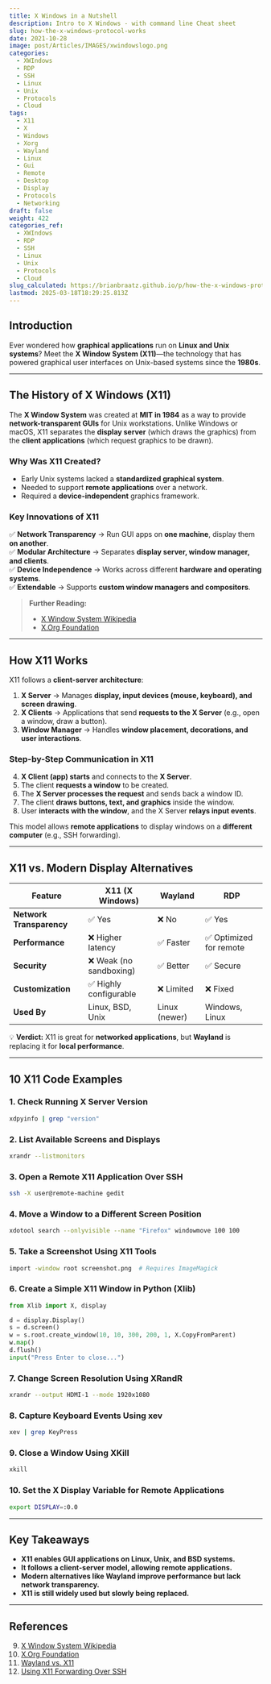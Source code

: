 ```yaml
---
title: X Windows in a Nutshell
description: Intro to X Windows - with command line Cheat sheet
slug: how-the-x-windows-protocol-works
date: 2021-10-28
image: post/Articles/IMAGES/xwindowslogo.png
categories:
  - XWIndows
  - RDP
  - SSH
  - Linux
  - Unix
  - Protocols
  - Cloud
tags:
  - X11
  - X
  - Windows
  - Xorg
  - Wayland
  - Linux
  - Gui
  - Remote
  - Desktop
  - Display
  - Protocols
  - Networking
draft: false
weight: 422
categories_ref:
  - XWIndows
  - RDP
  - SSH
  - Linux
  - Unix
  - Protocols
  - Cloud
slug_calculated: https://brianbraatz.github.io/p/how-the-x-windows-protocol-works:-history-relationship-to-alternatives-and-10-code-examples
lastmod: 2025-03-18T18:29:25.813Z
---
```

<!--
# How the X Windows Protocol Works: History, Relationship to Alternatives, and 10 Code Examples
-->

## Introduction

Ever wondered how **graphical applications** run on **Linux and Unix systems**? Meet the **X Window System (X11)**—the technology that has powered graphical user interfaces on Unix-based systems since the **1980s**.

<!--
This article will **demystify X11** and explain:  

- The **history and motivation** behind X11.  
- How the **X Windows protocol works**.  
- **X11 vs. modern alternatives** like **Wayland and RDP**.  
- **10 practical code examples** to interact with X11.  
-->

***

## The History of X Windows (X11)

The **X Window System** was created at **MIT in 1984** as a way to provide **network-transparent GUIs** for Unix workstations. Unlike Windows or macOS, X11 separates the **display server** (which draws the graphics) from the **client applications** (which request graphics to be drawn).

### **Why Was X11 Created?**

* Early Unix systems lacked a **standardized graphical system**.
* Needed to support **remote applications** over a network.
* Required a **device-independent** graphics framework.

### **Key Innovations of X11**

✅ **Network Transparency** → Run GUI apps on **one machine**, display them **on another**.\
✅ **Modular Architecture** → Separates **display server, window manager, and clients**.\
✅ **Device Independence** → Works across different **hardware and operating systems**.\
✅ **Extendable** → Supports **custom window managers and compositors**.

> **Further Reading:**
>
> * [X Window System Wikipedia](https://en.wikipedia.org/wiki/X_Window_System)
> * [X.Org Foundation](https://www.x.org/wiki/)

***

## How X11 Works

X11 follows a **client-server architecture**:

1. **X Server** → Manages **display, input devices (mouse, keyboard), and screen drawing**.
2. **X Clients** → Applications that send **requests to the X Server** (e.g., open a window, draw a button).
3. **Window Manager** → Handles **window placement, decorations, and user interactions**.

### **Step-by-Step Communication in X11**

4. **X Client (app) starts** and connects to the **X Server**.
5. The client **requests a window** to be created.
6. The **X Server processes the request** and sends back a window ID.
7. The client **draws buttons, text, and graphics** inside the window.
8. User **interacts with the window**, and the X Server **relays input events**.

This model allows **remote applications** to display windows on a **different computer** (e.g., SSH forwarding).

***

## X11 vs. Modern Display Alternatives

| Feature                  | X11 (X Windows)        | Wayland       | RDP                    |
| ------------------------ | ---------------------- | ------------- | ---------------------- |
| **Network Transparency** | ✅ Yes                  | ❌ No          | ✅ Yes                  |
| **Performance**          | ❌ Higher latency       | ✅ Faster      | ✅ Optimized for remote |
| **Security**             | ❌ Weak (no sandboxing) | ✅ Better      | ✅ Secure               |
| **Customization**        | ✅ Highly configurable  | ❌ Limited     | ❌ Fixed                |
| **Used By**              | Linux, BSD, Unix       | Linux (newer) | Windows, Linux         |

💡 **Verdict:** X11 is great for **networked applications**, but **Wayland** is replacing it for **local performance**.

***

## 10 X11 Code Examples

### **1. Check Running X Server Version**

```bash
xdpyinfo | grep "version"
```

### **2. List Available Screens and Displays**

```bash
xrandr --listmonitors
```

### **3. Open a Remote X11 Application Over SSH**

```bash
ssh -X user@remote-machine gedit
```

### **4. Move a Window to a Different Screen Position**

```bash
xdotool search --onlyvisible --name "Firefox" windowmove 100 100
```

### **5. Take a Screenshot Using X11 Tools**

```bash
import -window root screenshot.png  # Requires ImageMagick
```

### **6. Create a Simple X11 Window in Python (Xlib)**

```python
from Xlib import X, display

d = display.Display()
s = d.screen()
w = s.root.create_window(10, 10, 300, 200, 1, X.CopyFromParent)
w.map()
d.flush()
input("Press Enter to close...")
```

### **7. Change Screen Resolution Using XRandR**

```bash
xrandr --output HDMI-1 --mode 1920x1080
```

### **8. Capture Keyboard Events Using xev**

```bash
xev | grep KeyPress
```

### **9. Close a Window Using XKill**

```bash
xkill
```

### **10. Set the X Display Variable for Remote Applications**

```bash
export DISPLAY=:0.0
```

***

## Key Takeaways

* **X11 enables GUI applications on Linux, Unix, and BSD systems.**
* **It follows a client-server model, allowing remote applications.**
* **Modern alternatives like Wayland improve performance but lack network transparency.**
* **X11 is still widely used but slowly being replaced.**

***

## References

9. [X Window System Wikipedia](https://en.wikipedia.org/wiki/X_Window_System)
10. [X.Org Foundation](https://www.x.org/wiki/)
11. [Wayland vs. X11](https://wayland.freedesktop.org/)
12. [Using X11 Forwarding Over SSH](https://wiki.archlinux.org/title/SSH_keys#X11_forwarding)
